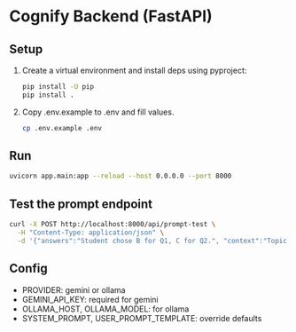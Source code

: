 # Cognify Backend (FastAPI)

## Setup
1. Create a virtual environment and install deps using pyproject:
   ```bash
   pip install -U pip
   pip install .
   ```
2. Copy .env.example to .env and fill values.
   ```bash
   cp .env.example .env
   ```

## Run
```bash
uvicorn app.main:app --reload --host 0.0.0.0 --port 8000
```

## Test the prompt endpoint
```bash
curl -X POST http://localhost:8000/api/prompt-test \
  -H "Content-Type: application/json" \
  -d '{"answers":"Student chose B for Q1, C for Q2.", "context":"Topic: Algebra - linear equations."}'
```

## Config
- PROVIDER: gemini or ollama
- GEMINI_API_KEY: required for gemini
- OLLAMA_HOST, OLLAMA_MODEL: for ollama
- SYSTEM_PROMPT, USER_PROMPT_TEMPLATE: override defaults